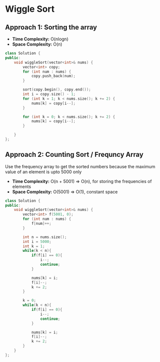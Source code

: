 # Wiggle Sort

## Approach 1: Sorting the array

- **Time Complexity:** O(nlogn)
- **Space Complexity:** O(n)

```cpp
class Solution {
public:
    void wiggleSort(vector<int>& nums) {
        vector<int> copy;
        for (int num : nums) {
            copy.push_back(num);
        }

        sort(copy.begin(), copy.end());
        int i = copy.size() - 1;
        for (int k = 1; k < nums.size(); k += 2) {
            nums[k] = copy[i--];
        }

        for (int k = 0; k < nums.size(); k += 2) {
            nums[k] = copy[i--];
        }

    }
};
```


## Approach 2: Counting Sort / Frequncy Array
Use the frequency array to get the sorted numbers because the maximum value of an element is upto 5000 only

- **Time Complexity:** O(n + 5001) => O(n), for storing the frequencies of elements
- **Space Complexity:** O(5001) => O(1), constant space


```cpp
class Solution {
public:
    void wiggleSort(vector<int>& nums) {
        vector<int> f(5001, 0);
        for (int num : nums) {
            f[num]++;
        }

        int n = nums.size();
        int i = 5000;
        int k = 1;
        while(k < n){
            if(f[i] == 0){
                i--;
                continue;
            }

            nums[k] = i;
            f[i]--;
            k += 2;
        }

        k = 0;
        while(k < n){
            if(f[i] == 0){
                i--;
                continue;
            }

            nums[k] = i;
            f[i]--;
            k += 2;
        }
    }
};
```